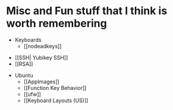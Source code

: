 # Misc and Fun stuff that I think is worth remembering

- Keyboards
	- [[nodeadkeys]]
* [[SSH| Yubikey SSH]]
* [[RSA]]
- Ubuntu
	* [[AppImages]]
	* [[Function Key Behavior]]
	* [[ufw]]
	* [[Keyboard Layouts (US)]]
